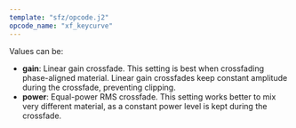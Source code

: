 ```yaml
---
template: "sfz/opcode.j2"
opcode_name: "xf_keycurve"
---
```

Values can be:

- **gain**: Linear gain crossfade. This setting is best when crossfading
            phase-aligned material. Linear gain crossfades keep constant
            amplitude during the crossfade, preventing clipping.
- **power**: Equal-power RMS crossfade. This setting works better to mix very
             different material, as a constant power level is kept
             during the crossfade.
